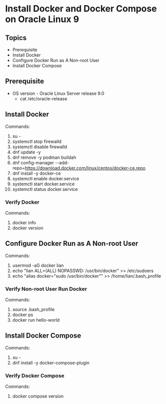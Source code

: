 # Install Docker and Docker Compose on Oracle Linux 9
## Topics  
- Prerequisite
- Install Docker
- Configure Docker Run as A Non-root User
- Install Docker Compose

## Prerequisite
- OS version - Oracle Linux Server release 9.0
    - cat /etc/oracle-release
## Install Docker
Commands:
1. su - 
2. systemctl stop firewalld
3. systemctl disable firewalld
4. dnf update -y
5. dnf remove -y podman buildah  
6. dnf config-manager --add-repo=https://download.docker.com/linux/centos/docker-ce.repo
7. dnf install -y docker-ce 
8. systemctl enable docker.service
9. systemctl start docker.service
10. systemctl status docker.service
### Verify Docker
Commands:  
1.  docker info
2.  docker version
    
## Configure Docker Run as A Non-root User
Commands:   
1. usermod -aG docker lian
2. echo "lian  ALL=(ALL)  NOPASSWD: /usr/bin/docker" >> /etc/sudoers
3. echo "alias docker=\"sudo /usr/bin/docker\"" >> /home/lian/.bash_profile

### Verify Non-root User Run Docker   
Commands:   
1. source .bash_profile
2. docker ps   
3. docker run hello-world

## Install Docker Compose
Commands:
1. su -
2. dnf install -y docker-compose-plugin

### Verify Docker Compose
Commands:
1. docker compose version